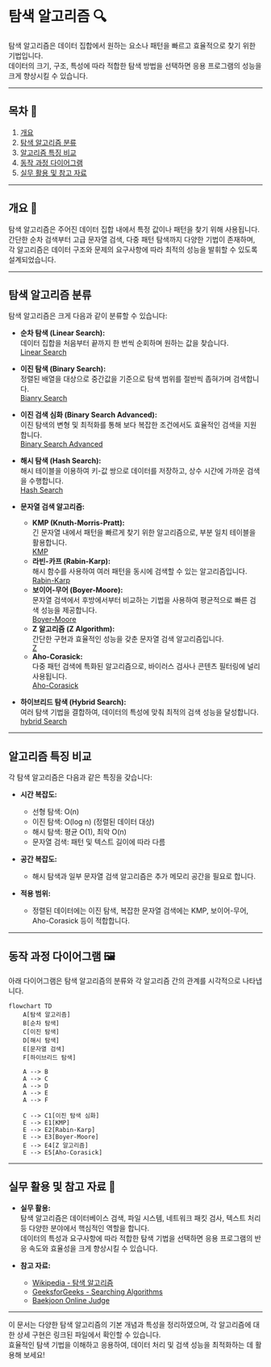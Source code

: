# 탐색 알고리즘 🔍

탐색 알고리즘은 데이터 집합에서 원하는 요소나 패턴을 빠르고 효율적으로 찾기 위한 기법입니다.  
데이터의 크기, 구조, 특성에 따라 적합한 탐색 방법을 선택하면 응용 프로그램의 성능을 크게 향상시킬 수 있습니다.

---

## 목차 📝
1. [개요](#개요-🧐)
2. [탐색 알고리즘 분류](#탐색-알고리즘-분류)
3. [알고리즘 특징 비교](#알고리즘-특징-비교)
4. [동작 과정 다이어그램](#동작-과정-다이어그램-🖼️)
5. [실무 활용 및 참고 자료](#실무-활용-및-참고-자료-🔗)

---

## 개요 🧐
탐색 알고리즘은 주어진 데이터 집합 내에서 특정 값이나 패턴을 찾기 위해 사용됩니다.  
간단한 순차 검색부터 고급 문자열 검색, 다중 패턴 탐색까지 다양한 기법이 존재하며,  
각 알고리즘은 데이터 구조와 문제의 요구사항에 따라 최적의 성능을 발휘할 수 있도록 설계되었습니다.

---

## 탐색 알고리즘 분류
탐색 알고리즘은 크게 다음과 같이 분류할 수 있습니다:

- **순차 탐색 (Linear Search):**  
  데이터 집합을 처음부터 끝까지 한 번씩 순회하며 원하는 값을 찾습니다.  
  [Linear Search](linear.c)

- **이진 탐색 (Binary Search):**  
  정렬된 배열을 대상으로 중간값을 기준으로 탐색 범위를 절반씩 좁혀가며 검색합니다.  
  [Bianry Search](binary.c)

- **이진 검색 심화 (Binary Search Advanced):**  
  이진 탐색의 변형 및 최적화를 통해 보다 복잡한 조건에서도 효율적인 검색을 지원합니다.  
  [Binary Search Advanced](binary_advanced.c)

- **해시 탐색 (Hash Search):**  
  해시 테이블을 이용하여 키-값 쌍으로 데이터를 저장하고, 상수 시간에 가까운 검색을 수행합니다.  
  [Hash Search](hash.c)

- **문자열 검색 알고리즘:**  
  - **KMP (Knuth-Morris-Pratt):**  
    긴 문자열 내에서 패턴을 빠르게 찾기 위한 알고리즘으로, 부분 일치 테이블을 활용합니다.  
    [KMP](./KMP/README.md)
  - **라빈-카프 (Rabin-Karp):**  
    해시 함수를 사용하여 여러 패턴을 동시에 검색할 수 있는 알고리즘입니다.  
    [Rabin-Karp](./RabinKarp/README.md)
  - **보이어-무어 (Boyer-Moore):**  
    문자열 검색에서 후방에서부터 비교하는 기법을 사용하여 평균적으로 빠른 검색 성능을 제공합니다.  
    [Boyer-Moore](./BoyerMoore/README.md)
  - **Z 알고리즘 (Z Algorithm):**  
    간단한 구현과 효율적인 성능을 갖춘 문자열 검색 알고리즘입니다.  
    [Z](./Z/README.md)
  - **Aho-Corasick:**  
    다중 패턴 검색에 특화된 알고리즘으로, 바이러스 검사나 콘텐츠 필터링에 널리 사용됩니다.  
    [Aho-Corasick](./AhoCorasick/README.md)

- **하이브리드 탐색 (Hybrid Search):**  
  여러 탐색 기법을 결합하여, 데이터의 특성에 맞춰 최적의 검색 성능을 달성합니다.  
  [hybrid Search](./hybrid/README.md)

---

## 알고리즘 특징 비교
각 탐색 알고리즘은 다음과 같은 특징을 갖습니다:

- **시간 복잡도:**  
  - 선형 탐색: O(n)  
  - 이진 탐색: O(log n) (정렬된 데이터 대상)  
  - 해시 탐색: 평균 O(1), 최악 O(n)  
  - 문자열 검색: 패턴 및 텍스트 길이에 따라 다름

- **공간 복잡도:**  
  - 해시 탐색과 일부 문자열 검색 알고리즘은 추가 메모리 공간을 필요로 합니다.
  
- **적용 범위:**  
  - 정렬된 데이터에는 이진 탐색, 복잡한 문자열 검색에는 KMP, 보이어-무어, Aho-Corasick 등이 적합합니다.

---

## 동작 과정 다이어그램 🖼️
아래 다이어그램은 탐색 알고리즘의 분류와 각 알고리즘 간의 관계를 시각적으로 나타냅니다.

```mermaid
flowchart TD
    A[탐색 알고리즘]
    B[순차 탐색]
    C[이진 탐색]
    D[해시 탐색]
    E[문자열 검색]
    F[하이브리드 탐색]

    A --> B
    A --> C
    A --> D
    A --> E
    A --> F

    C --> C1[이진 탐색 심화]
    E --> E1[KMP]
    E --> E2[Rabin-Karp]
    E --> E3[Boyer-Moore]
    E --> E4[Z 알고리즘]
    E --> E5[Aho-Corasick]
```

---

## 실무 활용 및 참고 자료 🔗
- **실무 활용:**  
  탐색 알고리즘은 데이터베이스 검색, 파일 시스템, 네트워크 패킷 검사, 텍스트 처리 등 다양한 분야에서 핵심적인 역할을 합니다.  
  데이터의 특성과 요구사항에 따라 적합한 탐색 기법을 선택하면 응용 프로그램의 반응 속도와 효율성을 크게 향상시킬 수 있습니다.

- **참고 자료:**  
  - [Wikipedia - 탐색 알고리즘](https://ko.wikipedia.org/wiki/%ED%83%90%EC%83%89_%EC%95%8C%EA%B3%A0%EB%A6%AC%EC%A6%98)  
  - [GeeksforGeeks - Searching Algorithms](https://www.geeksforgeeks.org/searching-algorithms/)  
  - [Baekjoon Online Judge](https://www.acmicpc.net/)

---

이 문서는 다양한 탐색 알고리즘의 기본 개념과 특성을 정리하였으며, 각 알고리즘에 대한 상세 구현은 링크된 파일에서 확인할 수 있습니다.  
효율적인 탐색 기법을 이해하고 응용하여, 데이터 처리 및 검색 성능을 최적화하는 데 활용해 보세요!